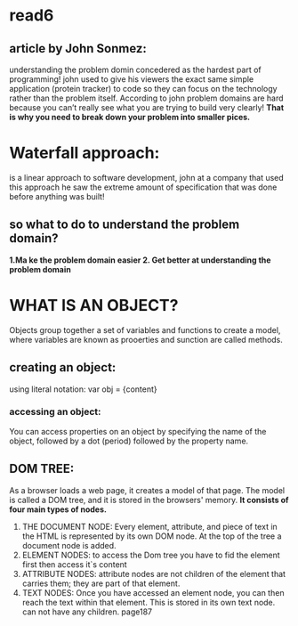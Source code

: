 # read6
## article by John Sonmez:
understanding the problem domin concedered as the hardest part of programming!
john used to give his viewers the exact same simple application (protein tracker) to code so they can focus on the technology rather than the problem itself.
According to john problem domains are hard because you can’t really see what you are trying to build very clearly!
**That is why you need to break down your problem into smaller pices.**
# Waterfall approach:
 is a linear approach to software development, john at a company that used this approach he saw the extreme amount of specification that was done before anything was built!
 ## so what to do to understand the problem domain?
 **1.Ma ke the problem domain easier 2. Get better at understanding the problem domain**
 # WHAT IS AN OBJECT?
 Objects group together a set of variables and functions to create a model, where variables are known as prooerties and sunction are called methods.
 ## creating an object:
 using literal notation: var obj = {content}
### accessing an object:
You can access properties on an object by specifying the name of the object, followed by a dot (period) followed by the property name. 
## DOM TREE:
As a browser loads a web page, it creates a model of that page. The model is called a DOM tree, and it is stored in the browsers' memory.
**It consists of four main types of nodes.**
1. THE DOCUMENT NODE: Every element, attribute, and piece of text in the HTML is represented by its own DOM node. At the top of the tree a document node is added.
2. ELEMENT NODES: to access the Dom tree you have to fid the element first then access it`s content 
3. ATTRIBUTE NODES: attribute nodes are not children of the element that carries them; they are part of that element.
4. TEXT NODES: Once you have accessed an element node, you can then reach the text within that element. This is
stored in its own text node. can not have any children.
page187